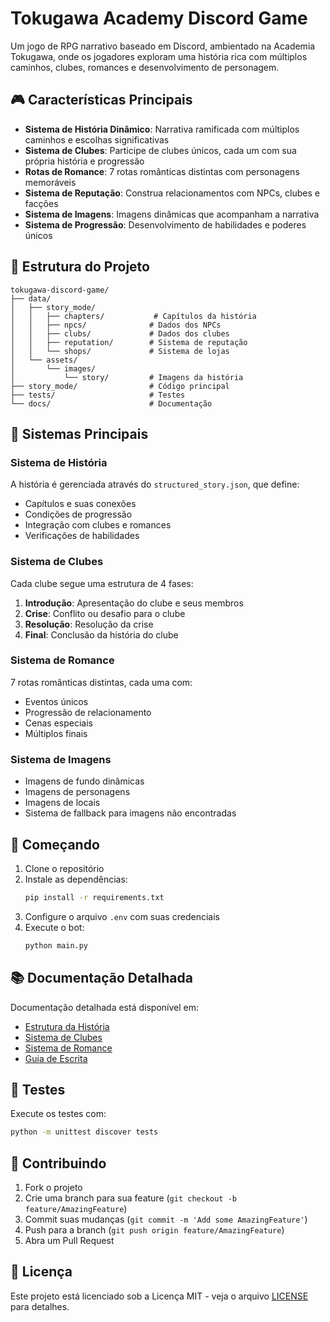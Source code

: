 # Tokugawa Academy Discord Game

Um jogo de RPG narrativo baseado em Discord, ambientado na Academia Tokugawa, onde os jogadores exploram uma história rica com múltiplos caminhos, clubes, romances e desenvolvimento de personagem.

## 🎮 Características Principais

- **Sistema de História Dinâmico**: Narrativa ramificada com múltiplos caminhos e escolhas significativas
- **Sistema de Clubes**: Participe de clubes únicos, cada um com sua própria história e progressão
- **Rotas de Romance**: 7 rotas românticas distintas com personagens memoráveis
- **Sistema de Reputação**: Construa relacionamentos com NPCs, clubes e facções
- **Sistema de Imagens**: Imagens dinâmicas que acompanham a narrativa
- **Sistema de Progressão**: Desenvolvimento de habilidades e poderes únicos

## 📁 Estrutura do Projeto

```
tokugawa-discord-game/
├── data/
│   ├── story_mode/
│   │   ├── chapters/           # Capítulos da história
│   │   ├── npcs/              # Dados dos NPCs
│   │   ├── clubs/             # Dados dos clubes
│   │   ├── reputation/        # Sistema de reputação
│   │   └── shops/             # Sistema de lojas
│   └── assets/
│       └── images/
│           └── story/         # Imagens da história
├── story_mode/                # Código principal
├── tests/                     # Testes
└── docs/                      # Documentação
```

## 🎯 Sistemas Principais

### Sistema de História

A história é gerenciada através do `structured_story.json`, que define:
- Capítulos e suas conexões
- Condições de progressão
- Integração com clubes e romances
- Verificações de habilidades

### Sistema de Clubes

Cada clube segue uma estrutura de 4 fases:
1. **Introdução**: Apresentação do clube e seus membros
2. **Crise**: Conflito ou desafio para o clube
3. **Resolução**: Resolução da crise
4. **Final**: Conclusão da história do clube

### Sistema de Romance

7 rotas românticas distintas, cada uma com:
- Eventos únicos
- Progressão de relacionamento
- Cenas especiais
- Múltiplos finais

### Sistema de Imagens

- Imagens de fundo dinâmicas
- Imagens de personagens
- Imagens de locais
- Sistema de fallback para imagens não encontradas

## 🚀 Começando

1. Clone o repositório
2. Instale as dependências:
   ```bash
   pip install -r requirements.txt
   ```
3. Configure o arquivo `.env` com suas credenciais
4. Execute o bot:
   ```bash
   python main.py
   ```

## 📚 Documentação Detalhada

Documentação detalhada está disponível em:
- [Estrutura da História](docs/story_structure.md)
- [Sistema de Clubes](docs/club_system.md)
- [Sistema de Romance](docs/romance_system.md)
- [Guia de Escrita](docs/writing_guide.md)

## 🧪 Testes

Execute os testes com:
```bash
python -m unittest discover tests
```

## 🤝 Contribuindo

1. Fork o projeto
2. Crie uma branch para sua feature (`git checkout -b feature/AmazingFeature`)
3. Commit suas mudanças (`git commit -m 'Add some AmazingFeature'`)
4. Push para a branch (`git push origin feature/AmazingFeature`)
5. Abra um Pull Request

## 📝 Licença

Este projeto está licenciado sob a Licença MIT - veja o arquivo [LICENSE](LICENSE) para detalhes.

